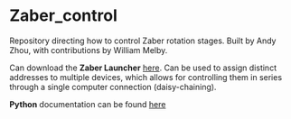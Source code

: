 # Zaber_control

Repository directing how to control Zaber rotation stages. 
Built by Andy Zhou, with contributions by William Melby. 

Can download the **Zaber Launcher** [here](https://software.zaber.com/zaber-launcher/download). 
Can be used to assign distinct addresses to multiple devices, which allows for controlling them in series through a single computer connection (daisy-chaining). 

**Python** documentation can be found [here](https://software.zaber.com/motion-library/docs/tutorials/install/py)
